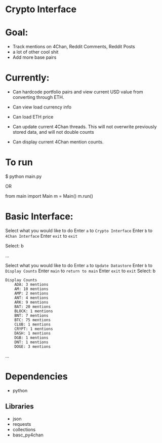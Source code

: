 # Crypto Interface

# Goal:
* Track mentions on 4Chan, Reddit Comments, Reddit Posts
* a lot of other cool shit
* Add more base pairs

# Currently:
* Can hardcode portfolio pairs and view current USD value from converting through ETH.
* Can view load currency info
* Can load ETH price

* Can update current 4Chan threads. This will not overwrite previously stored data, and will not double counts

* Can display current 4Chan mention counts.


# To run

  $ python main.py

OR

  from main import Main
  m = Main()
  m.run()


# Basic Interface:

Select what you would like to do
	Enter `a` to `Crypto Interface`
	Enter `b` to `4Chan Interface`
	Enter `exit` to `exit`

Select: b

...

Select what you would like to do
	Enter `a` to `Update Datastore`
	Enter `b` to `Display Counts`
	Enter `main` to `return to main`
	Enter `exit` to `exit`
Select: b

	Display Counts
		ADA: 3 mentions
		AM: 10 mentions
		AMP: 2 mentions
		ANT: 4 mentions
		ARK: 9 mentions
		BAT: 20 mentions
		BLOCK: 1 mentions
		BNT: 7 mentions
		BTC: 75 mentions
		CLUB: 1 mentions
		CRYPT: 1 mentions
		DASH: 1 mentions
		DGB: 1 mentions
		DNT: 1 mentions
		DOGE: 3 mentions

  ...



# Dependencies
* python

## Libraries
  * json
  * requests
  * collections
  * basc_py4chan
